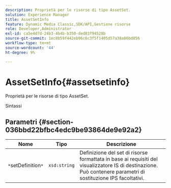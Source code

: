 ```yaml
---
description: Proprietà per le risorse di tipo AssetSet.
solution: Experience Manager
title: AssetSetInfo
feature: Dynamic Media Classic,SDK/API,Gestione risorse
role: Developer,Administrator
exl-id: ca5e4d7d-24b3-4b4b-b350-ded83f94528b
source-git-commit: 1ec8b59f442eb96c6c3f5f1405d57a38a86bd056
workflow-type: tm+mt
source-wordcount: '44'
ht-degree: 9%

---
```


# AssetSetInfo{#assetsetinfo}

Proprietà per le risorse di tipo AssetSet.

Sintassi

## Parametri {#section-036bbd22bfbc4edc9be93864de9e92a2}

| Nome | Tipo | Descrizione |
|---|---|---|
| `*`setDefinition`*` | `xsd:string` | Definizione del set di risorse formattata in base ai requisiti del visualizzatore IS di destinazione. Può contenere parametri di sostituzione IPS facoltativi. |
